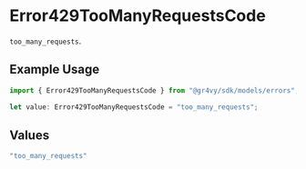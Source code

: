# Error429TooManyRequestsCode

`too_many_requests`.

## Example Usage

```typescript
import { Error429TooManyRequestsCode } from "@gr4vy/sdk/models/errors";

let value: Error429TooManyRequestsCode = "too_many_requests";
```

## Values

```typescript
"too_many_requests"
```